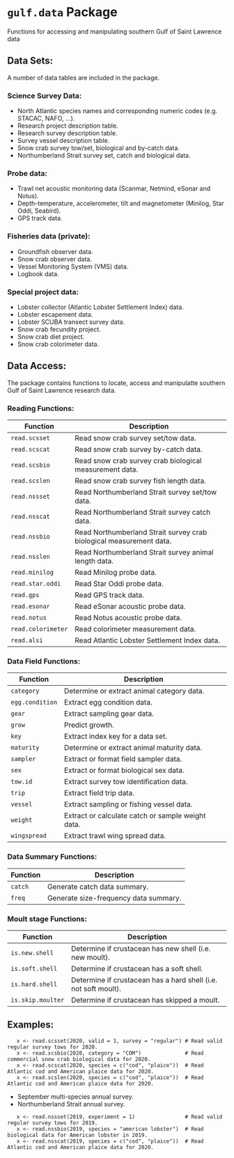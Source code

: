 # `gulf.data` Package

Functions for accessing and manipulating southern Gulf of Saint Lawrence data

## Data Sets:

A number of data tables are included in the package.

### Science Survey Data:
  - North Atlantic species names and corresponding numeric codes (e.g. STACAC, NAFO, ...).  
  - Research project description table.
  - Research survey description table.
  - Survey vessel description table.
  - Snow crab survey tow/set, biological and by-catch data.
  - Northumberland Strait survey set, catch and biological data.
  
### Probe data:
  - Trawl net acoustic monitoring data (Scanmar, Netmind, eSonar and Notus).
  - Depth-temperature, accelerometer, tilt and magnetometer (Minilog, Star Oddi, Seabird).
  - GPS track data.
  
### Fisheries data (private):
  - Groundfish observer data.
  - Snow crab observer data.
  - Vessel Monitoring System (VMS) data.
  - Logbook data.
  
### Special project data:
  - Lobster collector (Atlantic Lobster Settlement Index) data. 
  - Lobster escapement data.
  - Lobster SCUBA transect survey data.
  - Snow crab fecundity project.
  - Snow crab diet project.
  - Snow crab colorimeter data.

## Data Access:

The package contains functions to locate, access and manipulatte southern Gulf of Saint Lawrence research data.

### Reading Functions:

Function           | Description
------------------ | --------------------------------------------------
`read.scsset`      | Read snow crab survey set/tow data.
`read.scscat`      | Read snow crab survey by-catch data.
`read.scsbio`      | Read snow crab survey crab biological measurement data.
`read.scslen`      | Read snow crab survey fish length data.
`read.nssset`      | Read Northumberland Strait survey set/tow data.
`read.nsscat`      | Read Northumberland Strait survey catch data.
`read.nssbio`      | Read Northumberland Strait survey crab biological measurement data.
`read.nsslen`      | Read Northumberland Strait survey animal length data.
`read.minilog`     | Read Minilog probe data.
`read.star.oddi`   | Read Star Oddi probe data.
`read.gps`         | Read GPS track data.
`read.esonar`      | Read eSonar acoustic probe data.
`read.notus`       | Read Notus acoustic probe data.
`read.colorimeter` | Read colorimeter measurement data.
`read.alsi`        | Read Atlantic Lobster Settlement Index data.

### Data Field Functions:

Function           | Description
------------------ | --------------------------------------------------
`category`         | Determine or extract animal category data.
`egg.condition`    | Extract egg condition data.
`gear`             | Extract sampling gear data. 
`grow`             | Predict growth.
`key`              | Extract index key for a data set.
`maturity`         | Determine or extract animal maturity data.
`sampler`          | Extract or format field sampler data. 
`sex`              | Extract or format biological sex data. 
`tow.id`           | Extract survey tow identification data.
`trip`             | Extract field trip data. 
`vessel`           | Extract sampling or fishing vessel data.
`weight`           | Extract or calculate catch or sample weight data. 
`wingspread`       | Extract trawl wing spread data.

### Data Summary Functions:

Function           | Description
------------------ | --------------------------------------------------
`catch`            | Generate catch data summary. 
`freq`             | Generate size-frequency data summary.

### Moult stage Functions:

Function           | Description
------------------ | ---------------------------------------------------------------
`is.new.shell`     | Determine if crustacean has new shell (i.e. new moult). 
`is.soft.shell`    | Determine if crustacean has a soft shell. 
`is.hard.shell`    | Determine if crustacean has a hard shell (i.e. not soft moult). 
`is.skip.moulter`  | Determine if crustacean has skipped a moult. 

## Examples:

   ```
      x <- read.scsset(2020, valid = 1, survey = "regular") # Read valid regular survey tows for 2020.
      x <- read.scsbio(2020, category = "COM")              # Read commercial snow crab biological data for 2020.
      x <- read.scscat(2020, species = c("cod", "plaice"))  # Read Atlantic cod and American plaice data for 2020.
      x <- read.scslen(2020, species = c("cod", "plaice"))  # Read Atlantic cod and American plaice data for 2020.
   ```
  - September multi-species annual survey.
  - Northumberland Strait annual survey.
  ```
     x <- read.nssset(2019, experiment = 1)                # Read valid regular survey tows for 2019.
     x <- read.nssbio(2019, species = "american lobster")  # Read biological data for American lobster in 2019.
     x <- read.nsscat(2019, species = c("cod", "plaice"))  # Read Atlantic cod and American plaice data for 2020.
   ```
  

